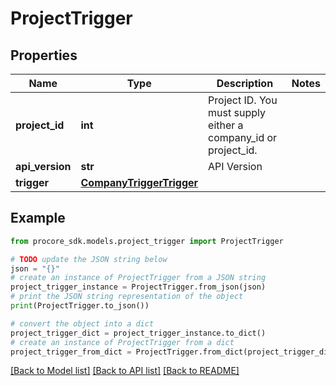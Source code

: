# ProjectTrigger


## Properties

Name | Type | Description | Notes
------------ | ------------- | ------------- | -------------
**project_id** | **int** | Project ID. You must supply either a company_id or project_id. | 
**api_version** | **str** | API Version | 
**trigger** | [**CompanyTriggerTrigger**](CompanyTriggerTrigger.md) |  | 

## Example

```python
from procore_sdk.models.project_trigger import ProjectTrigger

# TODO update the JSON string below
json = "{}"
# create an instance of ProjectTrigger from a JSON string
project_trigger_instance = ProjectTrigger.from_json(json)
# print the JSON string representation of the object
print(ProjectTrigger.to_json())

# convert the object into a dict
project_trigger_dict = project_trigger_instance.to_dict()
# create an instance of ProjectTrigger from a dict
project_trigger_from_dict = ProjectTrigger.from_dict(project_trigger_dict)
```
[[Back to Model list]](../README.md#documentation-for-models) [[Back to API list]](../README.md#documentation-for-api-endpoints) [[Back to README]](../README.md)


